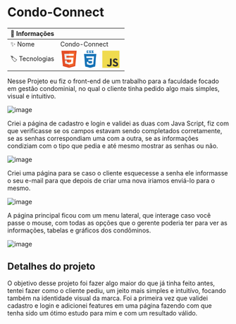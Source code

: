 # Condo-Connect



| :bookmark_tabs: Informações |     |
| -------------  | --- |
| :sparkles: Nome        | Condo-Connect
| :label: Tecnologias | <img src="https://github.com/devicons/devicon/blob/master/icons/html5/html5-original.svg" title="HTML5" alt="HTML" width="40" height="40"/>&nbsp;  <img src="https://github.com/devicons/devicon/blob/master/icons/css3/css3-plain-wordmark.svg" title="CSS3" alt="CSS" width="40" height="40"/>&nbsp; <img src="https://github.com/devicons/devicon/blob/master/icons/javascript/javascript-original.svg" title="JavaScript" alt="JavaScript"  width="40" height="40"/>&nbsp;

Nesse Projeto eu fiz o front-end de um trabalho para a faculdade focado em gestão condominial, no qual o cliente tinha pedido algo mais simples, visual e intuitivo. 

![image](https://github.com/Shirocher/Condo-Connect/assets/123005142/271be8af-d6e8-444d-a732-a24ae0dda32c)

Criei a página de cadastro e login e validei as duas com Java Script, fiz com que verificasse se os campos estavam sendo completados corretamente, se as senhas correspondiam uma com a outra, se as informações condiziam com o tipo que pedia e até mesmo mostrar as senhas ou não.

![image](https://github.com/Shirocher/Condo-Connect/assets/123005142/54f8d491-72cd-4ce6-9740-6ab0c0287679)

Criei uma página para se caso o cliente esquecesse a senha ele informasse o seu e-mail para que depois de criar uma nova iriamos enviá-lo para o mesmo.

![image](https://github.com/Shirocher/Condo-Connect/assets/123005142/4b12fee9-2240-4ddb-9dc9-39f75093ae97)

A página principal ficou com um menu lateral, que interage caso você passe o mouse, com todas as opções que o gerente poderia ter para ver as informações, tabelas e gráficos dos condôminos.

![image](https://github.com/Shirocher/Condo-Connect/assets/123005142/4a9fb47b-d885-4dd6-b947-73967af0e7d9)








## Detalhes do projeto

O objetivo desse projeto foi fazer algo maior do que já tinha feito antes, tentei fazer como o cliente pediu, um jeito mais simples e intuitívo, focando também na identidade visual da marca. Foi a primeira vez que validei cadastro e login e adicionei features em uma página fazendo com que tenha sido um ótimo estudo para mim e com um resultado válido.
